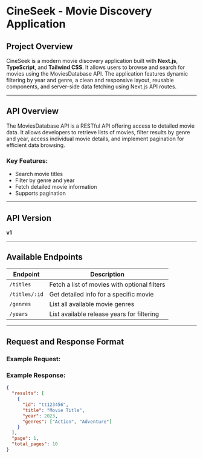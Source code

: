 # CineSeek - Movie Discovery Application

## Project Overview

CineSeek is a modern movie discovery application built with **Next.js**, **TypeScript**, and **Tailwind CSS**. It allows users to browse and search for movies using the MoviesDatabase API. The application features dynamic filtering by year and genre, a clean and responsive layout, reusable components, and server-side data fetching using Next.js API routes.

---

## API Overview

The MoviesDatabase API is a RESTful API offering access to detailed movie data. It allows developers to retrieve lists of movies, filter results by genre and year, access individual movie details, and implement pagination for efficient data browsing.

### Key Features:
- Search movie titles
- Filter by genre and year
- Fetch detailed movie information
- Supports pagination

---

## API Version

**v1**

---

## Available Endpoints

| Endpoint            | Description                                           |
|---------------------|-------------------------------------------------------|
| `/titles`           | Fetch a list of movies with optional filters         |
| `/titles/:id`       | Get detailed info for a specific movie               |
| `/genres`           | List all available movie genres                      |
| `/years`            | List available release years for filtering           |

---

## Request and Response Format

### Example Request:

### Example Response:
```json
{
  "results": [
    {
      "id": "tt123456",
      "title": "Movie Title",
      "year": 2023,
      "genres": ["Action", "Adventure"]
    }
  ],
  "page": 1,
  "total_pages": 10
}
